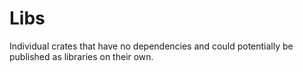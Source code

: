 # Libs

Individual crates that have no dependencies and could potentially be published as libraries on their own.
